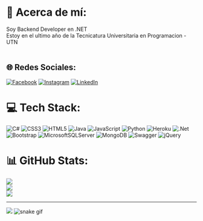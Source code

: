# 💫 Acerca de mí:
Soy Backend Developer en .NET<br>Estoy en el ultimo año de la Tecnicatura Universitaria en Programacion - UTN<br><br>


## 🌐 Redes Sociales:
[![Facebook](https://img.shields.io/badge/Facebook-%231877F2.svg?logo=Facebook&logoColor=white)](https://facebook.com/federico.tahan) [![Instagram](https://img.shields.io/badge/Instagram-%23E4405F.svg?logo=Instagram&logoColor=white)](https://instagram.com/federico_tahan) [![LinkedIn](https://img.shields.io/badge/LinkedIn-%230077B5.svg?logo=linkedin&logoColor=white)](https://linkedin.com/in/federico-tahan) 

# 💻 Tech Stack:
![C#](https://img.shields.io/badge/c%23-%23239120.svg?style=for-the-badge&logo=c-sharp&logoColor=white) ![CSS3](https://img.shields.io/badge/css3-%231572B6.svg?style=for-the-badge&logo=css3&logoColor=white) ![HTML5](https://img.shields.io/badge/html5-%23E34F26.svg?style=for-the-badge&logo=html5&logoColor=white) ![Java](https://img.shields.io/badge/java-%23ED8B00.svg?style=for-the-badge&logo=java&logoColor=white) ![JavaScript](https://img.shields.io/badge/javascript-%23323330.svg?style=for-the-badge&logo=javascript&logoColor=%23F7DF1E) ![Python](https://img.shields.io/badge/python-3670A0?style=for-the-badge&logo=python&logoColor=ffdd54) ![Heroku](https://img.shields.io/badge/heroku-%23430098.svg?style=for-the-badge&logo=heroku&logoColor=white) ![.Net](https://img.shields.io/badge/.NET-5C2D91?style=for-the-badge&logo=.net&logoColor=white) ![Bootstrap](https://img.shields.io/badge/bootstrap-%23563D7C.svg?style=for-the-badge&logo=bootstrap&logoColor=white) ![MicrosoftSQLServer](https://img.shields.io/badge/Microsoft%20SQL%20Sever-CC2927?style=for-the-badge&logo=microsoft%20sql%20server&logoColor=white) ![MongoDB](https://img.shields.io/badge/MongoDB-%234ea94b.svg?style=for-the-badge&logo=mongodb&logoColor=white) ![Swagger](https://img.shields.io/badge/-Swagger-%23Clojure?style=for-the-badge&logo=swagger&logoColor=white) ![jQuery](https://img.shields.io/badge/jquery-%230769AD.svg?style=for-the-badge&logo=jquery&logoColor=white)
# 📊 GitHub Stats:
![](https://github-readme-stats.vercel.app/api?username=Federico-Tahan&theme=dark&hide_border=false&include_all_commits=true&count_private=true)<br/>
![](https://github-readme-streak-stats.herokuapp.com/?user=Federico-Tahan&theme=dark&hide_border=false)<br/>
![](https://github-readme-stats.vercel.app/api/top-langs/?username=Federico-Tahan&theme=dark&hide_border=false&include_all_commits=true&count_private=true&layout=compact)

---
[![](https://visitcount.itsvg.in/api?id=Federico-Tahan&icon=9&color=1)](https://visitcount.itsvg.in)
![snake gif](https://github.com/Federico-Tahan/Federico-Tahan/blob/output/github-contribution-grid-snake.gif)
<!-- Proudly created with GPRM ( https://gprm.itsvg.in ) -->

  

